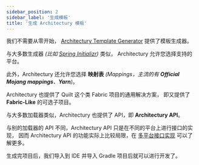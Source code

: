 ```yaml
---
sidebar_position: 2
sidebar_label: '生成模板'
title: '生成 Architectury 模板'
---
```


我们不需要从零开始，
[Architectury Template Generator](https://generate.architectury.dev/) 提供了模板生成器。

与大多数生成器 _(比如 [Spring Initializr](https://start.spring.io/))_ 类似，
Architectury 允许您选择支持的平台。

此外，Architectury 还允许您选择 **映射表** _(Mappings，主流的有 **Official Mojang mappings**、**Yarn**)_。

Architectury 也提供了 Quilt 这个类 Fabric 项目的通用解决方案，
即又提供了 **Fabric-Like** 的可选子项目。

与大多数加载器类似，Architectury 也提供了 API，即 **Architectury API**。

与别的加载器的 API 不同，Architectury API 只是在不同的平台上进行接口的实现，
因而 Architectury API 的功能实际上比较局限，在 [多平台接口实现](interface.md) 可以了解更多。

生成完项目后，我们导入到 IDE 并导入 Gradle 项目后就可以进行开发了。